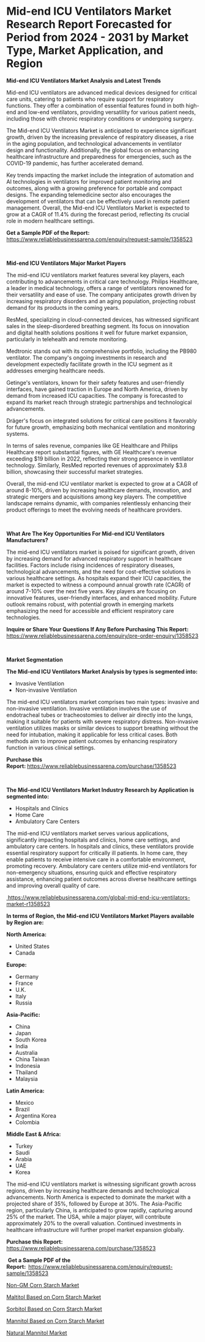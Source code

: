 <p><h1>Mid-end ICU Ventilators Market Research Report Forecasted for Period from 2024 -  2031 by Market Type, Market Application, and Region</h1></p><p><strong>Mid-end ICU Ventilators Market Analysis and Latest Trends</strong></p>
<p><p>Mid-end ICU ventilators are advanced medical devices designed for critical care units, catering to patients who require support for respiratory functions. They offer a combination of essential features found in both high-end and low-end ventilators, providing versatility for various patient needs, including those with chronic respiratory conditions or undergoing surgery. </p><p>The Mid-end ICU Ventilators Market is anticipated to experience significant growth, driven by the increasing prevalence of respiratory diseases, a rise in the aging population, and technological advancements in ventilator design and functionality. Additionally, the global focus on enhancing healthcare infrastructure and preparedness for emergencies, such as the COVID-19 pandemic, has further accelerated demand.</p><p>Key trends impacting the market include the integration of automation and AI technologies in ventilators for improved patient monitoring and outcomes, along with a growing preference for portable and compact designs. The expanding telemedicine sector also encourages the development of ventilators that can be effectively used in remote patient management. Overall, the Mid-end ICU Ventilators Market is expected to grow at a CAGR of 11.4% during the forecast period, reflecting its crucial role in modern healthcare settings.</p></p>
<p><strong>Get a Sample PDF of the Report:&nbsp;</strong> <a href="https://www.reliablebusinessarena.com/enquiry/request-sample/1358523?utm_campaign=1292&utm_medium=2&utm_source=Github&utm_content=ia&utm_term=11102024&utm_id=mid-end-icu-ventilators">https://www.reliablebusinessarena.com/enquiry/request-sample/1358523</a></p>
<p>&nbsp;</p>
<p><strong>Mid-end ICU Ventilators Major Market Players</strong></p>
<p><p>The mid-end ICU ventilators market features several key players, each contributing to advancements in critical care technology. Philips Healthcare, a leader in medical technology, offers a range of ventilators renowned for their versatility and ease of use. The company anticipates growth driven by increasing respiratory disorders and an aging population, projecting robust demand for its products in the coming years.</p><p>ResMed, specializing in cloud-connected devices, has witnessed significant sales in the sleep-disordered breathing segment. Its focus on innovation and digital health solutions positions it well for future market expansion, particularly in telehealth and remote monitoring. </p><p>Medtronic stands out with its comprehensive portfolio, including the PB980 ventilator. The company's ongoing investments in research and development expectedly facilitate growth in the ICU segment as it addresses emerging healthcare needs. </p><p>Getinge's ventilators, known for their safety features and user-friendly interfaces, have gained traction in Europe and North America, driven by demand from increased ICU capacities. The company is forecasted to expand its market reach through strategic partnerships and technological advancements.</p><p>Dräger's focus on integrated solutions for critical care positions it favorably for future growth, emphasizing both mechanical ventilation and monitoring systems. </p><p>In terms of sales revenue, companies like GE Healthcare and Philips Healthcare report substantial figures, with GE Healthcare's revenue exceeding $19 billion in 2022, reflecting their strong presence in ventilator technology. Similarly, ResMed reported revenues of approximately $3.8 billion, showcasing their successful market strategies.</p><p>Overall, the mid-end ICU ventilator market is expected to grow at a CAGR of around 8-10%, driven by increasing healthcare demands, innovation, and strategic mergers and acquisitions among key players. The competitive landscape remains dynamic, with companies relentlessly enhancing their product offerings to meet the evolving needs of healthcare providers.</p></p>
<p>&nbsp;</p>
<p><strong>What Are The Key Opportunities For Mid-end ICU Ventilators Manufacturers?</strong></p>
<p><p>The mid-end ICU ventilators market is poised for significant growth, driven by increasing demand for advanced respiratory support in healthcare facilities. Factors include rising incidences of respiratory diseases, technological advancements, and the need for cost-effective solutions in various healthcare settings. As hospitals expand their ICU capacities, the market is expected to witness a compound annual growth rate (CAGR) of around 7-10% over the next five years. Key players are focusing on innovative features, user-friendly interfaces, and enhanced mobility. Future outlook remains robust, with potential growth in emerging markets emphasizing the need for accessible and efficient respiratory care technologies.</p></p>
<p><strong>Inquire or Share Your Questions If Any Before Purchasing This Report:</strong> <a href="https://www.reliablebusinessarena.com/enquiry/pre-order-enquiry/1358523?utm_campaign=1292&utm_medium=2&utm_source=Github&utm_content=ia&utm_term=11102024&utm_id=mid-end-icu-ventilators">https://www.reliablebusinessarena.com/enquiry/pre-order-enquiry/1358523</a></p>
<p>&nbsp;</p>
<p><strong>Market Segmentation</strong></p>
<p><strong>The Mid-end ICU Ventilators Market Analysis by types is segmented into:</strong></p>
<p><ul><li>Invasive Ventilation</li><li>Non-invasive Ventilation</li></ul></p>
<p><p>The mid-end ICU ventilators market comprises two main types: invasive and non-invasive ventilation. Invasive ventilation involves the use of endotracheal tubes or tracheostomies to deliver air directly into the lungs, making it suitable for patients with severe respiratory distress. Non-invasive ventilation utilizes masks or similar devices to support breathing without the need for intubation, making it applicable for less critical cases. Both methods aim to improve patient outcomes by enhancing respiratory function in various clinical settings.</p></p>
<p><strong>Purchase this Report:&nbsp;</strong><a href="https://www.reliablebusinessarena.com/purchase/1358523?utm_campaign=1292&utm_medium=2&utm_source=Github&utm_content=ia&utm_term=11102024&utm_id=mid-end-icu-ventilators">https://www.reliablebusinessarena.com/purchase/1358523</a></p>
<p>&nbsp;</p>
<p><strong>The Mid-end ICU Ventilators Market Industry Research by Application is segmented into:</strong></p>
<p><ul><li>Hospitals and Clinics</li><li>Home Care</li><li>Ambulatory Care Centers</li></ul></p>
<p><p>The mid-end ICU ventilators market serves various applications, significantly impacting hospitals and clinics, home care settings, and ambulatory care centers. In hospitals and clinics, these ventilators provide essential respiratory support for critically ill patients. In home care, they enable patients to receive intensive care in a comfortable environment, promoting recovery. Ambulatory care centers utilize mid-end ventilators for non-emergency situations, ensuring quick and effective respiratory assistance, enhancing patient outcomes across diverse healthcare settings and improving overall quality of care.</p></p>
<p><a href="https://www.reliablebusinessarena.com/global-mid-end-icu-ventilators-market-r1358523?utm_campaign=1292&utm_medium=2&utm_source=Github&utm_content=ia&utm_term=11102024&utm_id=mid-end-icu-ventilators">&nbsp;https://www.reliablebusinessarena.com/global-mid-end-icu-ventilators-market-r1358523</a></p>
<p><strong>In terms of Region, the Mid-end ICU Ventilators Market Players available by Region are:</strong></p>
<p>
    <p> <strong> North America: </strong>
        <ul>
            <li>United States</li>
            <li>Canada</li>
        </ul>
        </p> 
    <p> <strong> Europe: </strong>
        <ul>
            <li>Germany</li>
            <li>France</li>
            <li>U.K.</li>
            <li>Italy</li>
            <li>Russia</li>
        </ul>
        </p> 
    <p> <strong> Asia-Pacific: </strong>
        <ul>
            <li>China</li>
            <li>Japan</li>
            <li>South Korea</li>
            <li>India</li>
            <li>Australia</li>
            <li>China Taiwan</li>
            <li>Indonesia</li>
            <li>Thailand</li>
            <li>Malaysia</li>
        </ul>
        </p> 
    <p> <strong> Latin America: </strong>
        <ul>
            <li>Mexico</li>
            <li>Brazil</li>
            <li>Argentina Korea</li>
            <li>Colombia</li>
        </ul>
        </p> 
    <p> <strong> Middle East & Africa: </strong>
        <ul>
            <li>Turkey</li>
            <li>Saudi</li>
            <li>Arabia</li>
            <li>UAE</li>
            <li>Korea</li>
        </ul>
    </p>
    </p>
<p><p>The mid-end ICU ventilators market is witnessing significant growth across regions, driven by increasing healthcare demands and technological advancements. North America is expected to dominate the market with a projected share of 35%, followed by Europe at 30%. The Asia-Pacific region, particularly China, is anticipated to grow rapidly, capturing around 25% of the market. The USA, while a major player, will contribute approximately 20% to the overall valuation. Continued investments in healthcare infrastructure will further propel market expansion globally.</p></p>
<p><strong>Purchase this Report: </strong><a href="https://www.reliablebusinessarena.com/purchase/1358523?utm_campaign=1292&utm_medium=2&utm_source=Github&utm_content=ia&utm_term=11102024&utm_id=mid-end-icu-ventilators">https://www.reliablebusinessarena.com/purchase/1358523</a></p>
<p>&nbsp;<strong>Get a Sample PDF of the Report:&nbsp;&nbsp;</strong><a href="https://www.reliablebusinessarena.com/enquiry/request-sample/1358523?utm_campaign=1292&utm_medium=2&utm_source=Github&utm_content=ia&utm_term=11102024&utm_id=mid-end-icu-ventilators">https://www.reliablebusinessarena.com/enquiry/request-sample/1358523</a></p>
<p><strong></strong></p>
<p><p><a href="https://www.linkedin.com/pulse/non-gm-corn-starch-market-share-analysis-growth-trends-tbtlc?utm_campaign=1292&utm_medium=2&utm_source=Github&utm_content=ia&utm_term=11102024&utm_id=mid-end-icu-ventilators">Non-GM Corn Starch Market</a></p><p><a href="https://www.linkedin.com/pulse/evolution-maltitol-based-corn-starch-market-key-shifts-from-n8jxf?utm_campaign=1292&utm_medium=2&utm_source=Github&utm_content=ia&utm_term=11102024&utm_id=mid-end-icu-ventilators">Maltitol Based on Corn Starch Market</a></p><p><a href="https://www.linkedin.com/pulse/sorbitol-based-corn-starch-market-size-share-trends-analysis-us5fe?utm_campaign=1292&utm_medium=2&utm_source=Github&utm_content=ia&utm_term=11102024&utm_id=mid-end-icu-ventilators">Sorbitol Based on Corn Starch Market</a></p><p><a href="https://www.linkedin.com/pulse/global-mannitol-based-corn-starch-market-trends-insights-enhwf?utm_campaign=1292&utm_medium=2&utm_source=Github&utm_content=ia&utm_term=11102024&utm_id=mid-end-icu-ventilators">Mannitol Based on Corn Starch Market</a></p><p><a href="https://www.linkedin.com/pulse/natural-mannitol-market-indicators-size-regional-breakdown-ta45f?utm_campaign=1292&utm_medium=2&utm_source=Github&utm_content=ia&utm_term=11102024&utm_id=mid-end-icu-ventilators">Natural Mannitol Market</a></p></p>